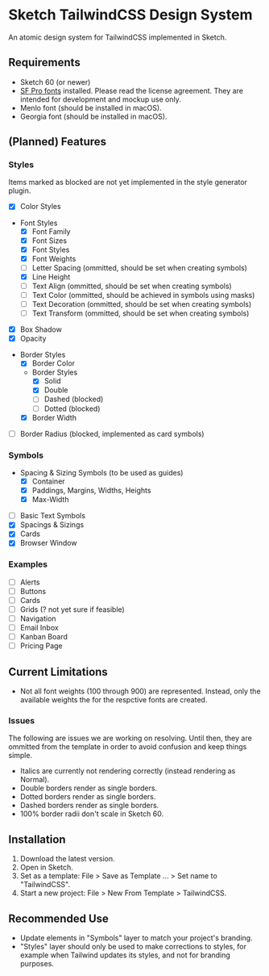 # Sketch TailwindCSS Design System

An atomic design system for TailwindCSS implemented in Sketch.

## Requirements

- Sketch 60 (or newer)
- [SF Pro fonts](https://developer.apple.com/fonts/) installed. Please read the
    license agreement. They are intended for development and mockup use only.
- Menlo font (should be installed in macOS).
- Georgia font (should be installed in macOS).

## (Planned) Features

### Styles
Items marked as blocked are not yet implemented in the style generator plugin.

- [X] Color Styles
- Font Styles
  - [X] Font Family
  - [X] Font Sizes
  - [X] Font Styles
  - [X] Font Weights
  - [ ] Letter Spacing (ommitted, should be set when creating symbols)
  - [X] Line Height
  - [ ] Text Align (ommitted, should be set when creating symbols)
  - [ ] Text Color (ommitted, should be achieved in symbols using masks)
  - [ ] Text Decoration (ommitted, should be set when creating symbols)
  - [ ] Text Transform (ommitted, should be set when creating symbols)
- [X] Box Shadow
- [X] Opacity
- Border Styles
  - [X] Border Color
  - Border Styles
    - [X] Solid
    - [X] Double
    - [ ] Dashed (blocked)
    - [ ] Dotted (blocked)
  - [X] Border Width
- [ ] Border Radius (blocked, implemented as card symbols)

### Symbols

- Spacing & Sizing Symbols (to be used as guides)
  - [X] Container
  - [X] Paddings, Margins, Widths, Heights
  - [X] Max-Width
- [ ] Basic Text Symbols
- [X] Spacings & Sizings
- [X] Cards
- [X] Browser Window

### Examples

- [ ] Alerts
- [ ] Buttons
- [ ] Cards
- [ ] Grids (? not yet sure if feasible)
- [ ] Navigation
- [ ] Email Inbox
- [ ] Kanban Board
- [ ] Pricing Page

## Current Limitations

- Not all font weights (100 through 900) are represented. Instead, only the
    available weights the for the respctive fonts are created.

### Issues

The following are issues we are working on resolving. Until then, they are
    ommitted from the template in order to avoid confusion and keep things
    simple.

- Italics are currently not rendering correctly (instead rendering as Normal).
- Double borders render as single borders.
- Dotted borders render as single borders.
- Dashed borders render as single borders.
- 100% border radii don't scale in Sketch 60.

## Installation

1. Download the latest version.
2. Open in Sketch.
3. Set as a template: File > Save as Template ... > Set name to "TailwindCSS".
4. Start a new project: File > New From Template > TailwindCSS.

## Recommended Use

- Update elements in "Symbols" layer to match your project's branding.
- "Styles" layer should only be used to make corrections to styles, for example
  when Tailwind updates its styles, and not for branding purposes.
